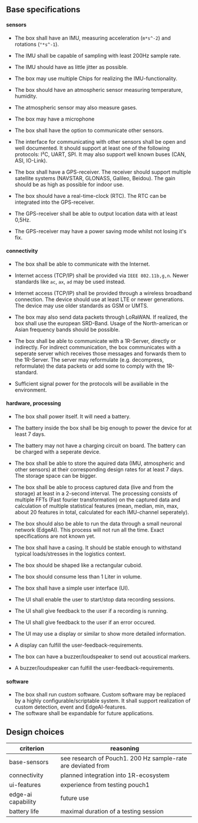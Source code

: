 ## Base specifications

#### sensors
- The box shall have an IMU, measuring acceleration (`m*s^-2`) and rotations (`°*s^-1`).
- The IMU shall be capable of sampling with least 200Hz sample rate.
- The IMU should have as little jitter as possible.
- The box may use multiple Chips for realizing the IMU-functionality.

- The box should have an atmospheric sensor measuring temperature, humidity.
- The atmospheric sensor may also measure gases.
- The box may have a microphone
- The box shall have the option to communicate other sensors.
- The interface for communicating with other sensors shall be open and well documented. It should support at least one of the following protocols: I²C, UART, SPI. It may also support well known buses (CAN, ASI, IO-Link).

- The box shall have a GPS-receiver. The receiver should support multiple satellite systems (NAVSTAR, GLONASS, Galileo, Beidou).
The gain should be as high as possible for indoor use. 
- The box should have a real-time-clock (RTC). The RTC can be integrated into the GPS-receiver.
- The GPS-receiver shall be able to output location data with at least 0,5Hz. 
- The GPS-receiver may have a power saving mode whilst not losing it's fix.

#### connectivity
- The box shall be able to communicate with the Internet. 
- Internet access (TCP/IP) shall be provided via `IEEE 802.11b,g,n`. Newer standards like `ac`, `ax`, `ad` may be used instead.
- Internet access (TCP/IP) shall be provided through a wireless broadband connection. The device should use at least LTE or newer generations. The device may use older standards as GSM or UMTS.
- The box may also send data packets through LoRaWAN. If realized, the box shall use the european SRD-Band. Usage of the North-american or Asian frequency bands should be possible. 

- The box shall be able to communicate with a 1R-Server, directly or indirectly. For indirect communication, the box communicates with a seperate server which receives those messages and forwards them to the 1R-Server. The server may reformulate (e.g. decompress, reformulate) the data packets or add some to comply with the 1R-standard.
- Sufficient signal power for the protocols will be availiable in the environment.

#### hardware, processing
- The box shall power itself. It will need a battery.
- The battery inside the box shall be big enough to power the device for at least 7 days.  
- The battery may not have a charging circuit on board. The battery can be charged with a seperate device.
- The box shall be able to store the aquired data (IMU, atmospheric and other sensors) at their corresponding design rates for at least 7 days. The storage space can be bigger.
- The box shall be able to process captured data (live and from the storage) at least in a 2-second interval. The processing consists of multiple FFTs (Fast fourier transformation) on the captured data and calculation of multiple statistical features (mean, median, min, max, about 20 features in total, calculated for each IMU-channel seperately). 
- The box should also be able to run the data through a small neuronal network (EdgeAI). This process will not run all the time. Exact specifications are not known yet.

- The box shall have a casing. It should be stable enough to withstand typical loads/stresses in the logistics context.
- The box should be shaped like a rectangular cuboid.
- The box should consume less than 1 Liter in volume.
- The box shall have a simple user interface (UI). 
- The UI shall enable the user to start/stop data recording sessions.
- The UI shall give feedback to the user if a recording is running.
- The UI shall give feedback to the user if an error occured. 
- The UI may use a display or similar to show more detailed information.
- A display can fulfill the user-feedback-requirements.
- The box can have a buzzer/loudspeaker to send out acoustical markers. 
- A buzzer/loudspeaker can fulfill the user-feedback-requirements. 


#### software

- The box shall run custom software. Custom software may be replaced by a highly configurable/scriptable system. It shall support realization of custom detection, event and EdgeAI-features.
- The software shall be expandable for future applications. 


## Design choices
| criterion | reasoning |
| --------- | --------- |
| base-sensors | see research of Pouch1. 200 Hz sample-rate are deviated from |
| connectivity | planned integration into 1R-ecosystem |
| ui-features  | experience from testing pouch1 |
| edge-ai capability | future use |
| battery life | maximal duration of a testing session |